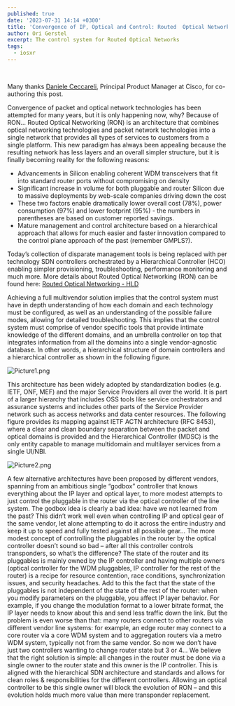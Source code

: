 ```yaml
---
published: true
date: '2023-07-31 14:14 +0300'
title: 'Convergence of IP, Optical and Control: Routed  Optical Networks'
author: Ori Gerstel
excerpt: The control system for Routed Optical Networks
tags:
  - iosxr
---
```


<br>

Many thanks [Daniele Ceccareli](https://www.linkedin.com/in/daniele-ceccarelli-426a135/), Principal Product Manager at Cisco, for co-authoring this post.

Convergence of packet and optical network technologies has been attempted for many years, but it is only happening now, why? Because of RON...
Routed Optical Networking (RON) is an architecture that combines optical networking technologies and packet network technologies into a single network that provides all types of services to customers from a single platform. This new paradigm has always been appealing because the resulting network has less layers and an overall simpler structure, but it is finally becoming reality for the following reasons:
* Advancements in Silicon enabling coherent WDM transceivers that fit into standard router ports without compromising on density
* Significant increase in volume for both pluggable and router Silicon due to massive deployments by web-scale companies driving down the cost
* These two factors enable dramatically lower overall cost (78%), power consumption (97%) and lower footprint (95%) - the numbers in parentheses are based on customer reported savings.
* Mature management and control architecture based on a hierarchical approach that allows for much easier and faster innovation compared to the control plane approach of the past (remember GMPLS?). 

Today’s collection of disparate management tools is being replaced with per technology SDN controllers orchestrated by a Hierarchical Controller (HCO) enabling simpler provisioning, troubleshooting, performance monitoring and much more. 
More details about Routed Optical Networking (RON) can be found here: 
[Routed Optical Networking - HLD](https://xrdocs.io/design/blogs/latest-routed-optical-networking-hld)

Achieving a full multivendor solution implies that the control system must have in depth understanding of how each domain and each technology must be configured, as well as an understanding of the possible failure modes, allowing for detailed troubleshooting. This implies that the control system must comprise of vendor specific tools that provide intimate knowledge of the different domains, and an umbrella controller on top that integrates information from all the domains into a single vendor-agnostic database. In other words, a hierarchical structure of domain controllers and a hierarchical controller as shown in the following figure.

![Picture1.png]({{site.baseurl}}/images/Picture1.png)

This architecture has been widely adopted by standardization bodies (e.g. IETF, ONF, MEF) and the major Service Providers all over the world. It is part of a larger hierarchy that includes OSS tools like service orchestrators and assurance systems and includes other parts of the Service Provider network such as access networks and data center resources. 
The following figure provides its mapping against IETF ACTN architecture (RFC 8453), where a clear and clean boundary separation between the packet and optical domains is provided and the Hierarchical Controller (MDSC) is the only entity capable to manage multidomain and multilayer services from a single UI/NBI.

![Picture2.png]({{site.baseurl}}/images/Picture2.png)

A few alternative architectures have been proposed by different vendors, spanning from an ambitious single “godbox” controller that knows everything about the IP layer and optical layer, to more modest attempts to just control the pluggable in the router via the optical controller of the line system.
The godbox idea is clearly a bad idea: have we not learned from the past? This didn’t work well even when controlling IP and optical gear of the same vendor, let alone attempting to do it across the entire industry and keep it up to speed and fully tested against all possible gear...
The more modest concept of controlling the pluggables in the router by the optical controller doesn’t sound so bad – after all this controller controls transponders, so what’s the difference? The state of the router and its pluggables is mainly owned by the IP controller and having multiple owners (optical controller for the WDM pluggables, IP controller for the rest of the router) is a recipe for resource contention, race conditions, synchronization issues, and security headaches. 
Add to this the fact that the state of the pluggables is not independent of the state of the rest of the router: when you modify parameters on the pluggable, you affect IP layer behavior. For example, if you change the modulation format to a lower bitrate format, the IP layer needs to know about this and send less traffic down the link.
But the problem is even worse than that: many routers connect to other routers via different vendor line systems: for example, an edge router may connect to a core router via a core WDM system and to aggregation routers via a metro WDM system, typically not from the same vendor. So now we don’t have just two controllers wanting to change router state but 3 or 4... 
We believe that the right solution is simple: all changes in the router must be done via a single owner to the router state and this owner is the IP controller. This is aligned with the hierarchical SDN architecture and standards and allows for clean roles & responsibilities for the different controllers. Allowing an optical controller to be this single owner will block the evolution of RON – and this evolution holds much more value than mere transponder replacement.
